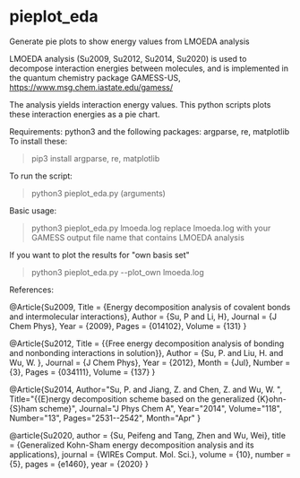 # pieplot_eda
Generate pie plots to show energy values from LMOEDA analysis 

LMOEDA analysis (Su2009, Su2012, Su2014, Su2020) is used to decompose interaction energies between molecules, and is implemented in the quantum chemistry package GAMESS-US, https://www.msg.chem.iastate.edu/gamess/

The analysis yields interaction energy values. This python scripts plots these interaction energies as a pie chart.

Requirements: python3 and the following packages: argparse, re, matplotlib
To install these:
>pip3 install argparse, re, matplotlib

To run the script:
>python3 pieplot_eda.py (arguments)

Basic usage:
>python3 pieplot_eda.py lmoeda.log
replace lmoeda.log with your GAMESS output file name that contains LMOEDA analysis

If you want to plot the results for "own basis set"
>python3 pieplot_eda.py --plot_own lmoeda.log

References:

@Article{Su2009,
  Title                    = {Energy decomposition analysis of covalent bonds and intermolecular interactions},
  Author                   = {Su, P and Li, H},
  Journal                  = {J Chem Phys},
  Year                     = {2009},
  Pages                    = {014102},
  Volume                   = {131}
}

@Article{Su2012,
  Title                    = {{Free energy decomposition analysis of bonding and nonbonding interactions in solution}},
  Author                   = {Su, P. and Liu, H. and Wu, W. },
  Journal                  = {J Chem Phys},
  Year                     = {2012},
  Month                    = {Jul},
  Number                   = {3},
  Pages                    = {034111},
  Volume                   = {137}
}

@Article{Su2014,
  Author="Su, P.  and Jiang, Z.  and Chen, Z.  and Wu, W. ",
  Title="{{E}nergy decomposition scheme based on the generalized {K}ohn-{S}ham scheme}",
  Journal="J Phys Chem A",
  Year="2014",
  Volume="118",
  Number="13",
  Pages="2531--2542",
  Month="Apr"
}

@article{Su2020,
  author = {Su, Peifeng and Tang, Zhen and Wu, Wei},
  title = {Generalized Kohn-Sham energy decomposition analysis and its applications},
  journal = {WIREs Comput. Mol. Sci.},
  volume = {10},
  number = {5},
  pages = {e1460},
  year = {2020}
}
